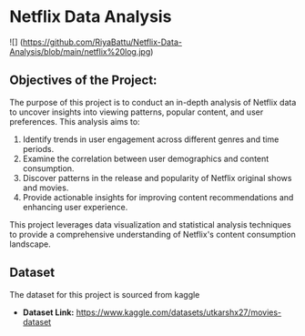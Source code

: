 # Netflix Data Analysis

![] (https://github.com/RiyaBattu/Netflix-Data-Analysis/blob/main/netflix%20log.jpg)

## Objectives of the Project:
The purpose of this project is to conduct an in-depth analysis of Netflix data to uncover insights into viewing patterns, popular content, and user preferences. This analysis aims to:

1. Identify trends in user engagement across different genres and time periods.
2. Examine the correlation between user demographics and content consumption.
3. Discover patterns in the release and popularity of Netflix original shows and movies.
4. Provide actionable insights for improving content recommendations and enhancing user experience.

   
This project leverages data visualization and statistical analysis techniques to provide a comprehensive understanding of Netflix's content consumption landscape.

## Dataset
The dataset for this project is sourced from kaggle 
- **Dataset Link:** https://www.kaggle.com/datasets/utkarshx27/movies-dataset


